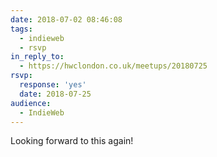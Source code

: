 ```yaml
---
date: 2018-07-02 08:46:08
tags:
  - indieweb
  - rsvp
in_reply_to:
  - https://hwclondon.co.uk/meetups/20180725
rsvp:
  response: 'yes'
  date: 2018-07-25
audience:
  - IndieWeb
---
```


Looking forward to this again!
